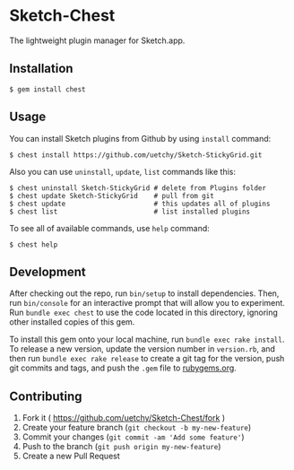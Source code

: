 # Sketch-Chest

The lightweight plugin manager for Sketch.app.

## Installation

```console
$ gem install chest
```

## Usage

You can install Sketch plugins from Github by using `install` command:

```console
$ chest install https://github.com/uetchy/Sketch-StickyGrid.git
```

Also you can use `uninstall`, `update`, `list` commands like this:

```console
$ chest uninstall Sketch-StickyGrid # delete from Plugins folder
$ chest update Sketch-StickyGrid    # pull from git
$ chest update                      # this updates all of plugins
$ chest list                        # list installed plugins
```

To see all of available commands, use `help` command:

```console
$ chest help
```

## Development

After checking out the repo, run `bin/setup` to install dependencies. Then, run `bin/console` for an interactive prompt that will allow you to experiment. Run `bundle exec chest` to use the code located in this directory, ignoring other installed copies of this gem.

To install this gem onto your local machine, run `bundle exec rake install`. To release a new version, update the version number in `version.rb`, and then run `bundle exec rake release` to create a git tag for the version, push git commits and tags, and push the `.gem` file to [rubygems.org](https://rubygems.org).

## Contributing

1. Fork it ( https://github.com/uetchy/Sketch-Chest/fork )
2. Create your feature branch (`git checkout -b my-new-feature`)
3. Commit your changes (`git commit -am 'Add some feature'`)
4. Push to the branch (`git push origin my-new-feature`)
5. Create a new Pull Request
